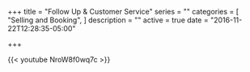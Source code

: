 +++
title = "Follow Up & Customer Service"
series = ""
categories = [
  "Selling and Booking",
]
description = ""
active = true
date = "2016-11-22T12:28:35-05:00"

+++

{{< youtube NroW8f0wq7c >}}
